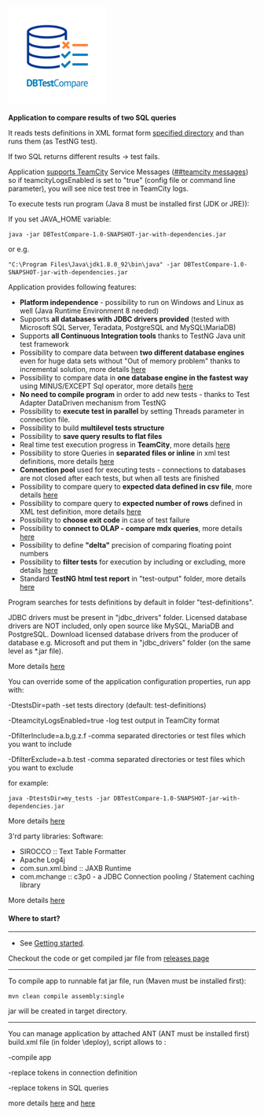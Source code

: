 <img src="images/DBTestCompare.png" alt="DBTestCompare" width="200">

**Application to compare results of two SQL queries** 

It reads tests definitions in XML format form [specified directory](https://github.com/ObjectivityBSS/DBTestCompare/tree/master/test-definitions) and than runs them (as TestNG test). 

If two SQL returns different results -> test fails. 

Application [supports TeamCity](https://github.com/ObjectivityBSS/DBTestCompare/wiki/Real-time-test-execution-progress-in-TeamCity) Service Messages ([##teamcity messages](https://confluence.jetbrains.com/display/TCD8/Build+Script+Interaction+with+TeamCity)) so if teamcityLogsEnabled is set to "true" (config file or command line parameter), you will see nice test tree in TeamCity logs.

To execute tests run program (Java 8 must be installed first (JDK or JRE)):

If you set JAVA_HOME variable:
```
java -jar DBTestCompare-1.0-SNAPSHOT-jar-with-dependencies.jar
```

or e.g.
```
"C:\Program Files\Java\jdk1.8.0_92\bin\java" -jar DBTestCompare-1.0-SNAPSHOT-jar-with-dependencies.jar
```

Application provides following features:
- **Platform independence** - possibility to run on Windows and Linux as well (Java Runtime Environment 8 needed)
- Supports **all databases with JDBC drivers provided** (tested with Microsoft SQL Server, Teradata, PostgreSQL and MySQL\MariaDB)
- Supports **all Continuous Integration tools** thanks to TestNG Java unit test framework
- Possibility to compare data between **two different database engines** even for huge data sets 
without "Out of memory problem" thanks to incremental solution, more details [here](https://github.com/ObjectivityBSS/DBTestCompare/wiki/Fetch)
- Possibility to compare data in **one database engine in the fastest way** using MINUS/EXCEPT Sql operator, more details [here](https://github.com/ObjectivityBSS/DBTestCompare/wiki/Minus)
- **No need to compile program** in order to add new tests - thanks to Test Adapter DataDriven mechanism from TestNG 
- Possibility to **execute test in parallel** by setting Threads parameter in connection file.
- Possibility to build **multilevel tests structure**
- Possibility to **save query results to flat files**
- Real time test execution progress in **TeamCity**, more details [here](https://github.com/ObjectivityBSS/DBTestCompare/wiki/Real-time-test-execution-progress-in-TeamCity)
- Possibility to store Queries in **separated files or inline** in xml test definitions, more details [here](https://github.com/ObjectivityBSS/DBTestCompare/wiki/Storing-queries-in-separated-files-or-inline-in-xml-test-definitions)
- **Connection pool** used for executing tests - connections to databases are not closed 
after each tests, but when all tests are finished
- Possibility to compare query to **expected data defined in csv file**, more details [here](https://github.com/ObjectivityBSS/DBTestCompare/wiki/FILE)
- Possibility to compare query to **expected number of rows** defined in XML test definition, more details [here](https://github.com/ObjectivityBSS/DBTestCompare/wiki/NMB_OF_RESULTS)
- Possibility to **choose exit code** in case  of test failure
- Possibility to **connect to OLAP - compare mdx queries**, more details [here](https://github.com/ObjectivityBSS/DBTestCompare/wiki/OLAP)
- Possibility to define **"delta"** precision of comparing floating point numbers
- Possibility to **filter tests** for execution by including or excluding, more details [here](https://github.com/ObjectivityBSS/DBTestCompare/wiki/Filtering-tests-for-execution-by-including-or-excluding)
- Standard **TestNG html test report** in "test-output" folder, more details [here](https://github.com/ObjectivityBSS/DBTestCompare/wiki/Test-results---TestNG-html-report-in-%22test-output%22-folder)

Program searches for tests definitions by default in folder "test-definitions".

JDBC drivers must be present in "jdbc_drivers" folder.
Licensed database drivers are NOT included, only open source like MySQL, MariaDB and PostgreSQL. 
Download licensed database drivers from the producer of database e.g. Microsoft and put them in "jdbc_drivers" folder (on the same level as *.jar file). 

More details [here](https://github.com/ObjectivityBSS/DBTestCompare/wiki/Deploying-licensed-jdbc-drivers-(not-open-source))

You can override some of the application configuration properties, run app with:

 -DtestsDir=path             -set tests directory (default: test-definitions)
 
 -DteamcityLogsEnabled=true  -log test output in TeamCity format
 
 -DfilterInclude=a.b,g.z.f   -comma separated directories or test files which you want to include
 
 -DfilterExclude=a.b.test    -comma separated directories or test files which you want to exclude

for example:

```
java -DtestsDir=my_tests -jar DBTestCompare-1.0-SNAPSHOT-jar-with-dependencies.jar
```
More details [here](https://github.com/ObjectivityBSS/DBTestCompare/wiki/Command-line-parameters)

3'rd party libraries:
Software:
- SIROCCO :: Text Table Formatter
- Apache Log4j
- com.sun.xml.bind :: JAXB Runtime
- com.mchange :: c3p0 - a JDBC Connection pooling / Statement caching library

More details [here](https://github.com/ObjectivityBSS/DBTestCompare/blob/master/LICENSE-3RD-PARTY)

#### Where to start?
-------------
- See [Getting started](https://github.com/ObjectivityBSS/DBTestCompare/wiki/Getting-started).

Checkout the code or get compiled jar file from [releases page](https://github.com/ObjectivityBSS/DBTestCompare/releases)

-------------

To compile app to runnable fat jar file, run (Maven must be installed first):
```
mvn clean compile assembly:single
```
jar will be created in target directory.

-------------

You can manage application by attached ANT (ANT must be installed first) build.xml file (in folder \deploy), script allows to :

-compile app

-replace tokens in connection definition  

-replace tokens in SQL queries

more details [here](https://github.com/ObjectivityBSS/DBTestCompare/wiki/Compiling,-replacing-tokens-in-connection-definition) and  [here](https://github.com/ObjectivityBSS/DBTestCompare/wiki/Replacing-tokens-in-SQL-queries)
